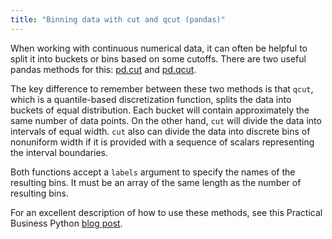 ```yaml
---
title: "Binning data with cut and qcut (pandas)"
---
```

When working with continuous numerical data, it can often be helpful to split it into buckets or bins based on some cutoffs. There are two useful pandas methods for this: [pd.cut](https://pandas.pydata.org/pandas-docs/stable/reference/api/pandas.cut.html) and [pd.qcut](https://pandas.pydata.org/pandas-docs/stable/reference/api/pandas.qcut.html). 

The key difference to remember between these two methods is that `qcut`, which is a quantile-based discretization function, splits the data into buckets of equal distribution. Each bucket will contain approximately the same number of data points. On the other hand, `cut` will divide the data into intervals of equal width. `cut` also can divide the data into discrete bins of nonuniform width if it is provided with a sequence of scalars representing the interval boundaries.

Both functions accept a `labels` argument to specify the names of the resulting bins. It must be an array of the same length as the number of resulting bins. 

For an excellent description of how to use these methods, see this Practical Business Python [blog post](https://pbpython.com/pandas-qcut-cut.html).